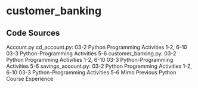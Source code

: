 # customer_banking
## Code Sources
Account.py
cd_account.py: 
03-2 Python Programming Activities 1-2, 6-10
03-3 Python-Programming Activities 5-6
customer_banking.py:
03-2 Python Programming Activities 1-2, 6-10
03-3 Python-Programming Activities 5-6
savings_account.py:
03-2 Python Programming Activities 1-2, 6-10
03-3 Python-Programming Activities 5-6
Mimo
Previous Python Course Experience